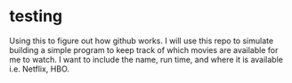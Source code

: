 # testing
Using this to figure out how github works. 
I will use this repo to simulate building a simple program to keep track of which movies are available for me to watch. I want to include the name, run time, and where it is available i.e. Netflix, HBO. 
